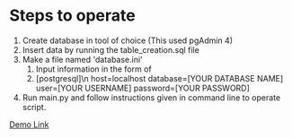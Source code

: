 # Steps to operate

1. Create database in tool of choice (This used pgAdmin 4)
2. Insert data by running the table_creation.sql file
3. Make a file named 'database.ini'
   1. Input information in the form of
   2. 
        [postgresql]\n
        host=localhost
        database=[YOUR DATABASE NAME]
        user=[YOUR USERNAME]
        password=[YOUR PASSWORD]
4. Run main.py and follow instructions given in command line to operate script.

[Demo Link](https://youtu.be/4BwE-7NY9L4)
